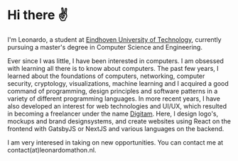 # Hi there ✌
I'm Leonardo, a student at [Eindhoven University of Technology](https://tue.nl), currently pursuing a master's degree in Computer Science and Engineering.

Ever since I was little, I have been interested in computers. I am obsessed with learning all there is to know about computers. The past few years, I learned about the foundations of computers, networking, computer security, cryptology, visualizations, machine learning and I acquired a good command of programming, design principles and software patterns in a variety of different programming languages. In more recent years, I have also developed an interest for web technologies and UI/UX, which resulted in becoming a freelancer under the name [Digitam](https://digitam.nl). Here, I design logo's, mockups and brand designsystems, and create websites using React on the frontend with GatsbyJS or NextJS and various languages on the backend.

I am very interesed in taking on new opportunities. You can contact me at contact(at)leonardomathon.nl.
